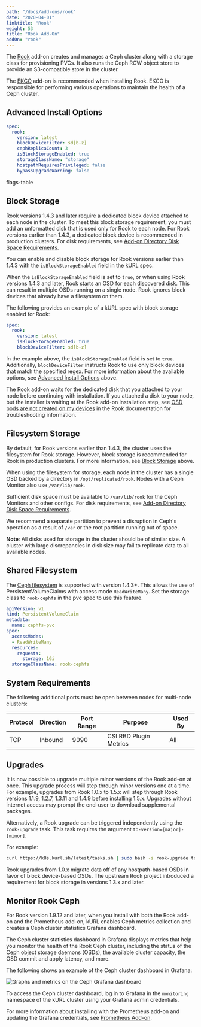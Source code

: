 ```yaml
---
path: "/docs/add-ons/rook"
date: "2020-04-01"
linktitle: "Rook"
weight: 53
title: "Rook Add-On"
addOn: "rook"
---
```


The [Rook](https://rook.io/) add-on creates and manages a Ceph cluster along with a storage class for provisioning PVCs.
It also runs the Ceph RGW object store to provide an S3-compatible store in the cluster.

The [EKCO](/docs/add-ons/ekco) add-on is recommended when installing Rook. EKCO is responsible for performing various operations to maintain the health of a Ceph cluster.

## Advanced Install Options

```yaml
spec:
  rook:
    version: latest
    blockDeviceFilter: sd[b-z]
    cephReplicaCount: 3
    isBlockStorageEnabled: true
    storageClassName: "storage"
    hostpathRequiresPrivileged: false
    bypassUpgradeWarning: false
```

flags-table

## Block Storage

Rook versions 1.4.3 and later require a dedicated block device attached to each node in the cluster.
To meet this block storage requirement, you must add an unformatted disk that is used only for Rook to each node.
For Rook versions earlier than 1.4.3, a dedicated block device is recommended in production clusters.
For disk requirements, see [Add-on Directory Disk Space Requirements](/docs/install-with-kurl/system-requirements/#add-on-directory-disk-space-requirements).

You can enable and disable block storage for Rook versions earlier than 1.4.3 with the `isBlockStorageEnabled` field in the kURL spec.

When the `isBlockStorageEnabled` field is set to `true`, or when using Rook versions 1.4.3 and later, Rook starts an OSD for each discovered disk.
This can result in multiple OSDs running on a single node.
Rook ignores block devices that already have a filesystem on them.

The following provides an example of a kURL spec with block storage enabled for Rook:

```yaml
spec:
  rook:
    version: latest
    isBlockStorageEnabled: true
    blockDeviceFilter: sd[b-z]
```

In the example above, the `isBlockStorageEnabled` field is set to `true`.
Additionally, `blockDeviceFilter` instructs Rook to use only block devices that match the specified regex.
For more information about the available options, see [Advanced Install Options](#advanced-install-options) above.

The Rook add-on waits for the dedicated disk that you attached to your node before continuing with installation.
If you attached a disk to your node, but the installer is waiting at the Rook add-on installation step, see [OSD pods are not created on my devices](https://rook.io/docs/rook/v1.0/ceph-common-issues.html#osd-pods-are-not-created-on-my-devices) in the Rook documentation for troubleshooting information.

## Filesystem Storage

By default, for Rook versions earlier than 1.4.3, the cluster uses the filesystem for Rook storage.
However, block storage is recommended for Rook in production clusters.
For more information, see [Block Storage](#block-storage) above.

When using the filesystem for storage, each node in the cluster has a single OSD backed by a directory in `/opt/replicated/rook`.
Nodes with a Ceph Monitor also use `/var/lib/rook`.

Sufficient disk space must be available to `/var/lib/rook` for the Ceph Monitors and other configs. For disk requirements, see [Add-on Directory Disk Space Requirements](/docs/install-with-kurl/system-requirements/#add-on-directory-disk-space-requirements). 

We recommend a separate partition to prevent a disruption in Ceph's operation as a result of `/var` or the root partition running out of space.

**Note**: All disks used for storage in the cluster should be of similar size.
A cluster with large discrepancies in disk size may fail to replicate data to all available nodes.

## Shared Filesystem

The [Ceph filesystem](https://rook.io/docs/rook/v1.4/ceph-filesystem.html) is supported with version 1.4.3+.
This allows the use of PersistentVolumeClaims with access mode `ReadWriteMany`.
Set the storage class to `rook-cephfs` in the pvc spec to use this feature.

```yaml
apiVersion: v1
kind: PersistentVolumeClaim
metadata:
  name: cephfs-pvc
spec:
  accessModes:
  - ReadWriteMany
  resources:
    requests:
      storage: 1Gi
  storageClassName: rook-cephfs
```

## System Requirements

The following additional ports must be open between nodes for multi-node clusters:

| Protocol | Direction | Port Range | Purpose                 | Used By |
| -------  | --------- | ---------- | ----------------------- | ------- |
| TCP      | Inbound   | 9090       | CSI RBD Plugin Metrics  | All     |

## Upgrades

It is now possible to upgrade multiple minor versions of the Rook add-on at once.
This upgrade process will step through minor versions one at a time.
For example, upgrades from Rook 1.0.x to 1.5.x will step through Rook versions 1.1.9, 1.2.7, 1.3.11 and 1.4.9 before installing 1.5.x.
Upgrades without internet access may prompt the end-user to download supplemental packages.

Alternatively, a Rook upgrade can be triggered independently using the `rook-upgrade` task.
This task requires the argument `to-version=[major]-[minor]`.

For example:
```bash
curl https://k8s.kurl.sh/latest/tasks.sh | sudo bash -s rook-upgrade to-version=1.10
```

Rook upgrades from 1.0.x migrate data off of any hostpath-based OSDs in favor of block device-based OSDs.
The upstream Rook project introduced a requirement for block storage in versions 1.3.x and later.

## Monitor Rook Ceph

For Rook version 1.9.12 and later, when you install with both the Rook add-on and the Prometheus add-on, kURL enables Ceph metrics collection and creates a Ceph cluster statistics Grafana dashboard.

The Ceph cluster statistics dashboard in Grafana displays metrics that help you monitor the health of the Rook Ceph cluster, including the status of the Ceph object storage daemons (OSDs), the available cluster capacity, the OSD commit and apply latency, and more.

The following shows an example of the Ceph cluster dashboard in Grafana:

![Graphs and metrics on the Ceph Grafana dashboard](/ceph-grafana-dashboard.png)

To access the Ceph cluster dashboard, log in to Grafana in the `monitoring` namespace of the kURL cluster using your Grafana admin credentials.

For more information about installing with the Prometheus add-on and updating the Grafana credentials, see [Prometheus Add-on](/docs/add-ons/prometheus).
